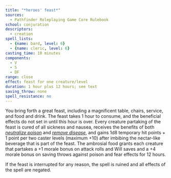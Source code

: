 ```yaml
---
title: "*heroes' feast*"
sources:
  - Pathfinder Roleplaying Game Core Rulebook
school: conjuration
descriptors:
  - creation
spell_lists:
  - {name: bard, level: 6}
  - {name: cleric, level: 6}
casting_time: 10 minutes
components:
  - V
  - S
  - DF
range: close
effect: feast for one creature/level
duration: 1 hour plus 12 hours; see text
saving_throw: none
spell_resistance: no
---
```


You bring forth a great feast, including a magnificent table, chairs, service, and food and drink. The feast takes 1 hour to consume, and the beneficial effects do not set in until this hour is over. Every creature partaking of the feast is cured of all sickness and nausea, receives the benefits of both [*neutralize poison*](/spells/neutralize-poison/) and [*remove disease*](/spells/remove-disease/), and gains 1d8 temporary hit points + 1 point per two caster levels (maximum +10) after imbibing the nectar-like beverage that is part of the feast. The ambrosial food grants each creature that partakes a +1 morale bonus on attack rolls and Will saves and a +4 morale bonus on saving throws against poison and fear effects for 12 hours.

If the feast is interrupted for any reason, the spell is ruined and all effects of the spell are negated.

